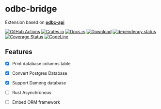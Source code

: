 # odbc-bridge
Extension based on **[odbc-api](https://github.com/pacman82/odbc-api)**


[![GitHub Actions](https://github.com/baoyachi/odbc-bridge/workflows/check/badge.svg)](https://github.com/baoyachi/odbc-bridge/actions?query=workflow%3Acheck)
[![Crates.io](https://img.shields.io/crates/v/odbc-api-helper.svg)](https://crates.io/crates/odbc-api-helper)
[![Docs.rs](https://docs.rs/odbc-api-helper/badge.svg)](https://docs.rs/odbc-api-helper)
[![Download](https://img.shields.io/crates/d/odbc-api-helper)](https://crates.io/crates/odbc-api-helper)
[![dependency status](https://deps.rs/repo/github/baoyachi/odbc-bridge/status.svg)](https://deps.rs/repo/github/baoyachi/odbc-bridge)
[![Coverage Status](https://coveralls.io/repos/github/baoyachi/odbc-bridge/badge.svg)](https://coveralls.io/github/baoyachi/odbc-bridge)
[![CodeLine](https://tokei.rs/b1/github/baoyachi/odbc-bridge?category=lines)](https://github.com/baoyachi/odbc-bridge)

## Features
- [x] Print database columns table
- [x] Convert Postgres Database
- [x] Support Dameng database 
- [ ] Rust Asynchronous
- [ ] Embed ORM framework 


 
